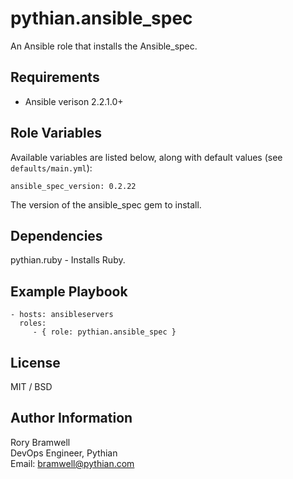 pythian.ansible_spec
=========

An Ansible role that installs the Ansible_spec.

Requirements
------------

- Ansible verison 2.2.1.0+

Role Variables
--------------

Available variables are listed below, along with default values (see `defaults/main.yml`):

    ansible_spec_version: 0.2.22

The version of the ansible_spec gem to install.

Dependencies
------------

pythian.ruby - Installs Ruby.

Example Playbook
----------------

    - hosts: ansibleservers
      roles:
         - { role: pythian.ansible_spec }

License
-------

MIT / BSD

Author Information
------------------

Rory Bramwell   
DevOps Engineer, Pythian  
Email: [bramwell@pythian.com](mailto:bramwell@pythian.com)
